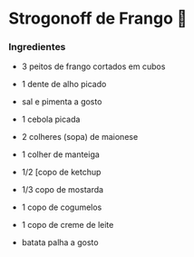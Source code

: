 # Strogonoff de Frango :chicken:

### Ingredientes

- 3 peitos de frango cortados em cubos

- 1 dente de alho picado

- sal e pimenta a gosto

- 1 cebola picada

- 2 colheres (sopa) de maionese

- 1 colher de manteiga

- 1/2 [copo de ketchup

- 1/3 copo de mostarda

- 1 copo de cogumelos

- 1 copo de creme de leite

- batata palha a gosto

  